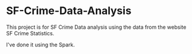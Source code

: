 # SF-Crime-Data-Analysis

This project is for SF Crime Data analysis using the data from the website SF Crime Statistics.

I've done it using the Spark.
